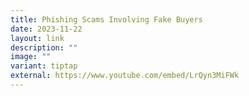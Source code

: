 ```yaml
---
title: Phishing Scams Involving Fake Buyers
date: 2023-11-22
layout: link
description: ""
image: ""
variant: tiptap
external: https://www.youtube.com/embed/LrQyn3MiFWk
---
```

